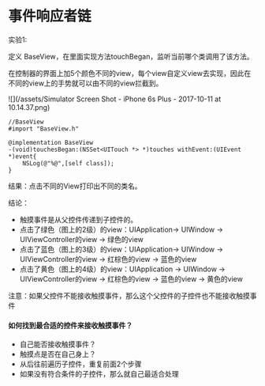 # 事件响应者链

实验1:

定义 BaseView，在里面实现方法touchBegan，监听当前哪个类调用了该方法。

在控制器的界面上加5个颜色不同的view，每个view自定义view去实现，因此在不同的view上的手势就可以由不同的view拦截到。

![](/assets/Simulator Screen Shot - iPhone 6s Plus - 2017-10-11 at 10.14.37.png)

```
//BaseView
#import "BaseView.h"

@implementation BaseView
-(void)touchesBegan:(NSSet<UITouch *> *)touches withEvent:(UIEvent *)event{
    NSLog(@"%@",[self class]);
}
```

结果：点击不同的View打印出不同的类名。

结论：

* 触摸事件是从父控件传递到子控件的。
* 点击了绿色（图上的2级）的view：UIApplication-&gt; UIWindow -&gt; UIViewController的view -&gt; 绿色的view
* 点击了蓝色（图上的3级）的view：UIApplication-&gt; UIWindow -&gt; UIViewController的view -&gt; 红棕色的view -&gt; 蓝色的view
* 点击了黄色（图上的4级）的view：UIApplication -&gt; UIWindow -&gt; UIViewController的view -&gt; 红棕色的view -&gt; 蓝色的view -&gt; 黄色的view

注意：如果父控件不能接收触摸事件，那么这个父控件的子控件也不能接收触摸事件

#### 如何找到最合适的控件来接收触摸事件？

* 自己能否接收触摸事件？
* 触摸点是否在自己身上？
* 从后往前遍历子控件，重复前面2个步骤
* 如果没有符合条件的子控件，那么就自己最适合处理



